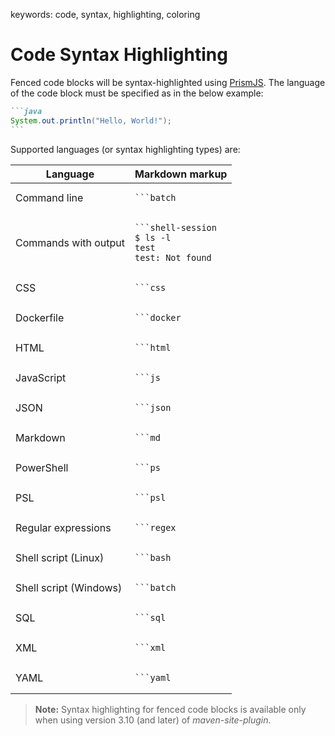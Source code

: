 keywords: code, syntax, highlighting, coloring

# Code Syntax Highlighting

Fenced code blocks will be syntax-highlighted using [PrismJS](https://prismjs.com/). The language of the code block must be specified as in the below example:

````md
```java
System.out.println("Hello, World!");
```
````

Supported languages (or syntax highlighting types) are:

| Language | Markdown markup |
|---|---|
| Command line | <pre><code class="language-md">```batch</code></pre> |
| Commands with output | <pre><code class="language-md">```shell-session<br/>$ ls -l test<br/>test: Not found<br/></code></pre> |
| CSS | <pre><code class="language-md">```css</code></pre> |
| Dockerfile | <pre><code class="language-md">```docker</code></pre> |
| HTML | <pre><code class="language-md">```html</code></pre> |
| JavaScript | <pre><code class="language-md">```js</code></pre> |
| JSON | <pre><code class="language-md">```json</code></pre> |
| Markdown | <pre><code class="language-md">```md</code></pre> |
| PowerShell | <pre><code class="language-md">```ps</code></pre> |
| PSL | <pre><code class="language-md">```psl</code></pre> |
| Regular expressions | <pre><code class="language-md">```regex</code></pre> |
| Shell script (Linux) | <pre><code class="language-md">```bash</code></pre> |
| Shell script (Windows) | <pre><code class="language-md">```batch</code></pre> |
| SQL | <pre><code class="language-md">```sql</code></pre> |
| XML | <pre><code class="language-md">```xml</code></pre> |
| YAML | <pre><code class="language-md">```yaml</code></pre> |

> **Note:**
> Syntax highlighting for fenced code blocks is available only when using version 3.10 (and later) of *maven-site-plugin*.
